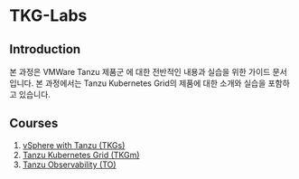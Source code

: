 # TKG-Labs
 ## Introduction
본 과정은 VMWare Tanzu 제품군 에 대한 전반적인 내용과 실습을 위한 가이드 문서입니다. 본 과정에서는 Tanzu Kubernetes Grid의 제품에 대한 소개와 실습을 포함하고 있습니다.

## Courses
1. [vSphere with Tanzu (TKGs)](https://github.com/tanzukorea/TKGs-HOL)
2. [Tanzu Kubernetes Grid (TKGm)](https://github.com/tanzukorea/TKGm-HOL)
2. [Tanzu Observability (TO)](https://github.com/tanzukorea/TO-HOL)